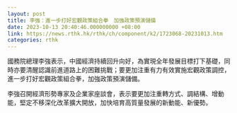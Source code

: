 ```yaml
---
layout: post
title: 李強：進一步打好宏觀政策組合拳　加強政策預演儲備
date: 2023-10-13 20:40:46.000000000 +08:00
link: https://news.rthk.hk/rthk/ch/component/k2/1723068-20231013.htm
categories: rthk
---
```


國務院總理李強表示，中國經濟持續回升向好，為實現全年發展目標打下基礎，同時亦要清醒認識前進道路上的困難挑戰；要更加注重有力有效實施宏觀政策調控，進一步打好宏觀政策組合拳，加強政策預演儲備。

李強召開經濟形勢專家及企業家座談會，表示要更加注重轉方式、調結構、增動能，堅定不移深化改革擴大開放，加快培育高質量發展的新動能、新優勢。
